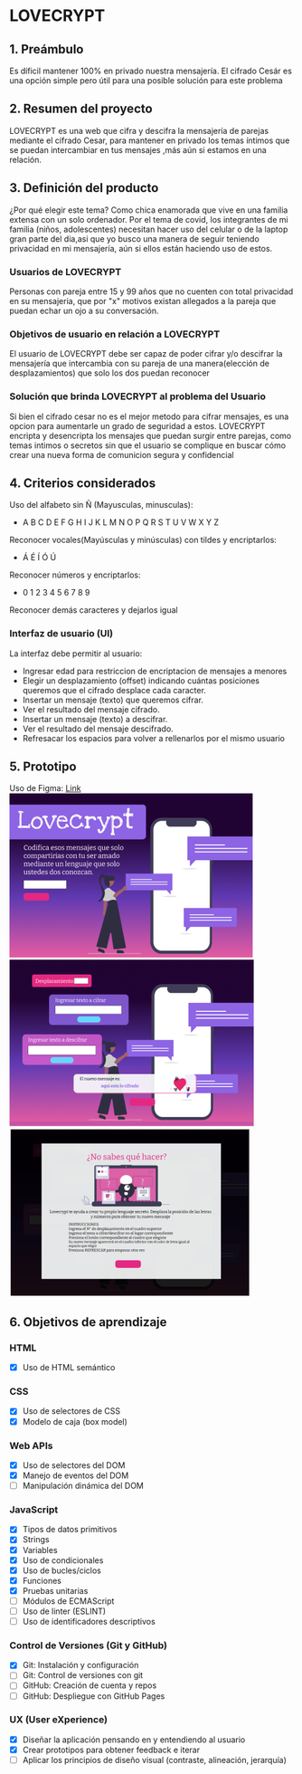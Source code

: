 # LOVECRYPT
## 1. Preámbulo
Es díficil mantener 100% en privado nuestra mensajería. El cifrado Cesár es una opción simple pero útil para una posible solución para este problema

## 2. Resumen del proyecto
LOVECRYPT es una web que cifra y descifra la mensajería de parejas 
mediante el cifrado Cesar, para mantener en privado los temas íntimos 
que se puedan intercambiar  en tus mensajes ,más aún si estamos en una relación.

## 3. Definición del producto
¿Por qué elegir este tema?
Como chica enamorada que vive en una familia extensa con un solo ordenador. Por el tema de covid, los integrantes de mi familia (niños, adolescentes) necesitan hacer uso del celular o de la laptop gran parte del dia,asi que yo busco
una manera de seguir teniendo privacidad en mi mensajería, aún si ellos están haciendo uso de estos.

### Usuarios de LOVECRYPT
Personas con pareja entre 15 y 99 años que no cuenten con total privacidad en 
su mensajeria, que por "x" motivos existan allegados a la pareja 
que puedan echar un ojo a su conversación.

### Objetivos de usuario en relación a LOVECRYPT
El usuario de LOVECRYPT debe ser capaz de poder cifrar y/o 
descifrar la mensajería que intercambia con su pareja de una
manera(elección de desplazamientos) que solo los dos puedan reconocer

### Solución que brinda LOVECRYPT al problema del Usuario
Si bien el cifrado cesar no es el mejor metodo para cifrar mensajes,
es una opcion para aumentarle un grado de seguridad a estos.
LOVECRYPT encripta y desencripta los mensajes que puedan surgir entre parejas, como temas intimos o secretos sin que 
el usuario se complique en buscar cómo crear una nueva forma de comunicion segura y confidencial

## 4. Criterios considerados

Uso del alfabeto sin Ñ (Mayusculas, minusculas):
* A B C D E F G H I J K L M N  O P Q R S T U V W X Y Z

Reconocer vocales(Mayúsculas y minúsculas) con tildes y encriptarlos:
* Á É Í Ó Ú

Reconocer números y encriptarlos:
* 0 1 2 3 4 5 6 7 8 9

Reconocer demás caracteres y dejarlos igual

### Interfaz de usuario (UI)

La interfaz debe permitir al usuario:
* Ingresar edad para restriccion de encriptacion de mensajes a menores
* Elegir un desplazamiento (offset) indicando cuántas posiciones queremos que
  el cifrado desplace cada caracter.
* Insertar un mensaje (texto) que queremos cifrar.
* Ver el resultado del mensaje cifrado.
* Insertar un mensaje (texto) a descifrar.
* Ver el resultado del mensaje descifrado.
* Refresacar los espacios para volver a rellenarlos por el mismo usuario

## 5. Prototipo
Uso de Figma:
[Link](https://www.figma.com/file/Eo78nv61giIRbMfPthyQqo/LOVECRYPT-Cipher?node-id=0%3A1)
![image](Imagen1.PNG)
![image](Imagen2.PNG)
![image](ImagenAyuda.PNG)
## 6. Objetivos de aprendizaje
### HTML
- [x] Uso de HTML semántico

### CSS
- [x] Uso de selectores de CSS
- [x] Modelo de caja (box model)

### Web APIs
- [x] Uso de selectores del DOM
- [x] Manejo de eventos del DOM
- [ ] Manipulación dinámica del DOM

### JavaScript
- [x] Tipos de datos primitivos
- [x] Strings
- [x] Variables
- [x] Uso de condicionales
- [x] Uso de bucles/ciclos
- [x] Funciones
- [x] Pruebas unitarias
- [ ] Módulos de ECMAScript
- [ ] Uso de linter (ESLINT)
- [ ] Uso de identificadores descriptivos

### Control de Versiones (Git y GitHub)
- [x] Git: Instalación y configuración
- [ ] Git: Control de versiones con git
- [ ] GitHub: Creación de cuenta y repos
- [ ] GitHub: Despliegue con GitHub Pages

### UX (User eXperience)
- [x] Diseñar la aplicación pensando en y entendiendo al usuario
- [x] Crear prototipos para obtener feedback e iterar
- [ ] Aplicar los principios de diseño visual (contraste, alineación, jerarquía)
